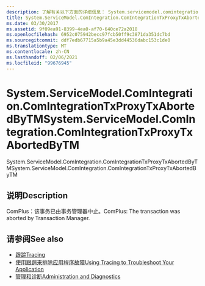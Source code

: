 ```yaml
---
description: 了解有关以下方面的详细信息： System.servicemodel.comintegration。 ComIntegrationTxProxyTxAbortedByTM
title: System.ServiceModel.ComIntegration.ComIntegrationTxProxyTxAbortedByTM
ms.date: 03/30/2017
ms.assetid: 9f09ea91-8399-4ea0-af70-640ce72a2018
ms.openlocfilehash: 6952c075942becc97fcb50ff9c3871da351dc7bd
ms.sourcegitcommit: ddf7edb67715a5b9a45e3dd44536dabc153c1de0
ms.translationtype: MT
ms.contentlocale: zh-CN
ms.lasthandoff: 02/06/2021
ms.locfileid: "99676945"
---
```

# <a name="systemservicemodelcomintegrationcomintegrationtxproxytxabortedbytm"></a><span data-ttu-id="9e214-103">System.ServiceModel.ComIntegration.ComIntegrationTxProxyTxAbortedByTM</span><span class="sxs-lookup"><span data-stu-id="9e214-103">System.ServiceModel.ComIntegration.ComIntegrationTxProxyTxAbortedByTM</span></span>

<span data-ttu-id="9e214-104">System.ServiceModel.ComIntegration.ComIntegrationTxProxyTxAbortedByTM</span><span class="sxs-lookup"><span data-stu-id="9e214-104">System.ServiceModel.ComIntegration.ComIntegrationTxProxyTxAbortedByTM</span></span>  
  
## <a name="description"></a><span data-ttu-id="9e214-105">说明</span><span class="sxs-lookup"><span data-stu-id="9e214-105">Description</span></span>  

 <span data-ttu-id="9e214-106">ComPlus：该事务已由事务管理器中止。</span><span class="sxs-lookup"><span data-stu-id="9e214-106">ComPlus: The transaction was aborted by Transaction Manager.</span></span>  
  
## <a name="see-also"></a><span data-ttu-id="9e214-107">请参阅</span><span class="sxs-lookup"><span data-stu-id="9e214-107">See also</span></span>

- [<span data-ttu-id="9e214-108">跟踪</span><span class="sxs-lookup"><span data-stu-id="9e214-108">Tracing</span></span>](index.md)
- [<span data-ttu-id="9e214-109">使用跟踪来排除应用程序故障</span><span class="sxs-lookup"><span data-stu-id="9e214-109">Using Tracing to Troubleshoot Your Application</span></span>](using-tracing-to-troubleshoot-your-application.md)
- [<span data-ttu-id="9e214-110">管理和诊断</span><span class="sxs-lookup"><span data-stu-id="9e214-110">Administration and Diagnostics</span></span>](../index.md)
